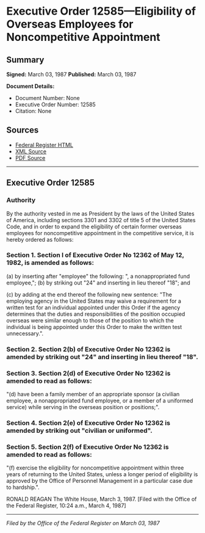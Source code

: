 # Executive Order 12585—Eligibility of Overseas Employees for Noncompetitive Appointment

## Summary

**Signed:** March 03, 1987
**Published:** March 03, 1987

**Document Details:**
- Document Number: None
- Executive Order Number: 12585
- Citation: None

## Sources
- [Federal Register HTML](https://www.presidency.ucsb.edu/documents/executive-order-12585-eligibility-overseas-employees-for-noncompetitive-appointment)
- [XML Source](None)
- [PDF Source](None)

---

## Executive Order 12585

### Authority

By the authority vested in me as President by the laws of the United States of America, including sections 3301 and 3302 of title 5 of the United States Code, and in order to expand the eligibility of certain former overseas employees for noncompetitive appointment in the competitive service, it is hereby ordered as follows:
### Section 1. Section I of Executive Order No 12362 of May 12, 1982, is amended as follows:

(a) by inserting after "employee" the following: ", a nonappropriated fund employee,";
(b) by striking out "24" and inserting in lieu thereof "18"; and

(c) by adding at the end thereof the following new sentence: "The employing agency in the United States may waive a requirement for a written test for an individual appointed under this Order if the agency determines that the duties and responsibilities of the position occupied overseas were similar enough to those of the position to which the individual is being appointed under this Order to make the written test unnecessary.".
### Section 2. Section 2(b) of Executive Order No 12362 is amended by striking out "24" and inserting in lieu thereof "18".

### Section 3. Section 2(d) of Executive Order No 12362 is amended to read as follows:

"(d) have been a family member of an appropriate sponsor (a civilian employee, a nonappropriated fund employee, or a member of a uniformed service) while serving in the overseas position or positions;".

### Section 4. Section 2(e) of Executive Order No 12362 is amended by striking out "civilian or uniformed".

### Section 5. Section 2(f) of Executive Order No 12362 is amended to read as follows:

"(f) exercise the eligibility for noncompetitive appointment within three years of returning to the United States, unless a longer period of eligibility is approved by the Office of Personnel Management in a particular case due to hardship.".

RONALD REAGAN
The White House,
March 3, 1987.
[Filed with the Office of the Federal Register, 10:24 a.m., March 4, 1987]

---

*Filed by the Office of the Federal Register on March 03, 1987*
